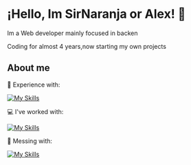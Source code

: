 # ¡Hello, Im SirNaranja or Alex! 👋

Im a Web developer mainly focused in backen

Coding for almost 4 years,now starting my own projects

## About me


💼 Experience with:

[![My Skills](https://skillicons.dev/icons?i=js,html,css,php,java)](https://skillicons.dev)


💻 I've worked with:

[![My Skills](https://skillicons.dev/icons?i=laravel)](https://skillicons.dev)

🌱 Messing with:

[![My Skills](https://skillicons.dev/icons?i=spring,angular)](https://skillicons.dev)



